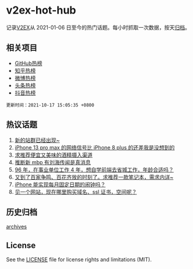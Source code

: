 # v2ex-hot-hub

 记录[V2EX](https://www.v2ex.com/)从 2021-01-06 日至今的热门话题。每小时抓取一次数据，按天[归档](archives)。
 
 ## 相关项目

- [GitHub热榜](https://github.com/snaildev/github-hot-hub)
- [知乎热榜](https://github.com/snaildev/zhihu-hot-hub)
- [微博热榜](https://github.com/snaildev/weibo-hot-hub)
- [头条热榜](https://github.com/snaildev/toutiao-hot-hub)
- [抖音热榜](https://github.com/snaildev/douyin-hot-hub)


 `更新时间：2021-10-17 15:05:35 +0800`

## 热议话题

1. [新的站群已经出现~](https://www.v2ex.com/t/808259)
1. [iPhone 13 pro max 的网络信号比 iPhone 8 plus 的还差我是没想到的](https://www.v2ex.com/t/808286)
1. [求推荐便宜又美味的酒精摄入渠道](https://www.v2ex.com/t/808243)
1. [推断新 mbp 有刘海传闻是真消息](https://www.v2ex.com/t/808280)
1. [96 年，在事业单位工作 4 年，想自学前端去省城工作，年龄合适吗？](https://www.v2ex.com/t/808228)
1. [又到了百家争鸣、百花齐放的时刻了。求推荐一款笔记本，需求内详~](https://www.v2ex.com/t/808313)
1. [iPhone 能实现每月固定日期的闹钟吗？](https://www.v2ex.com/t/808217)
1. [见一个网站，现在哪里购买域名、ssl 证书，空间呢？](https://www.v2ex.com/t/808214)

## 历史归档

[archives](archives)

## License

See the [LICENSE](LICENSE) file for license rights and limitations (MIT).

